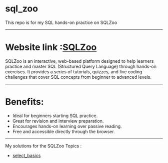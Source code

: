 # sql_zoo
This repo is for my SQL hands-on practice on SQLZoo

---
# Website link :[SQLZoo](https://sqlzoo.net/wiki/SQL_Tutorial)  <br>
SQLZoo is an interactive, web-based platform designed to help learners practice and master SQL (Structured Query Language) through hands-on exercises.
It provides a series of tutorials, quizzes, and live coding challenges that cover SQL concepts from beginner to advanced levels.

---
# Benefits:
- Ideal for beginners starting SQL practice.
- Great for revision and interview preparation.
- Encourages hands-on learning over passive reading.
- Free and accessible directly through the browser.

---
My solutions for the SQLZoo Topics :
- [select_basics](https://github.com/Es-war29/sql_zoo/blob/main/select_01)
